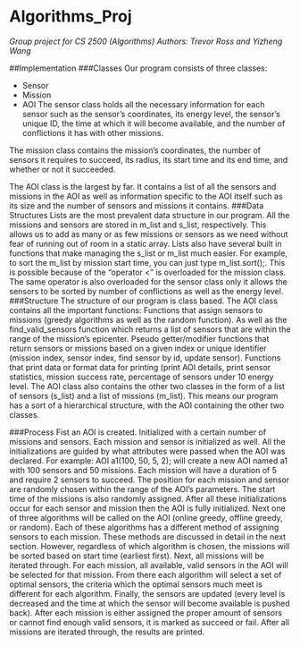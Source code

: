 # Algorithms_Proj
*Group project for CS 2500 (Algorithms)
Authors: Trevor Ross and Yizheng Wang*

##Implementation 
###Classes
Our program consists of three classes:
* Sensor
* Mission
* AOI
The sensor class holds all the necessary information for each sensor such as the sensor’s coordinates, its energy level, the sensor’s unique ID, the time at which it will become available, and the number of conflictions it has with other missions.

The mission class contains the mission’s coordinates, the number of sensors it requires to succeed, its radius, its start time and its end time, and whether or not it succeeded.

The AOI class is the largest by far. It contains a list of all the sensors and missions in the AOI as well as information specific to the AOI itself such as its size and the number of sensors and missions it contains.
###Data Structures
Lists are the most prevalent data structure in our program. All the missions and sensors are stored in m_list and s_list, respectively. This allows us to add as many or as few missions or sensors as we need without fear of running out of room in a static array. Lists also have several built in functions that make managing the s_list or m_list much easier. For example, to sort the m_list by mission start time, you can just type m_list.sort();. This is possible because of the “operator <” is overloaded for the mission class. The same operator is also overloaded for the sensor class only it allows the sensors to be sorted by number of conflictions as well as the energy level.  
###Structure
The structure of our program is class based. The AOI class contains all the important  functions: 
Functions that assign sensors to missions (greedy algorithms as well as the random function). As well as the find_valid_sensors function which returns a list of sensors that are within the range of the mission’s epicenter. 
Pseudo getter/modifier functions that return sensors or missions based on a given index or unique identifier (mission index, sensor index, find sensor by id, update sensor).
Functions that print data or format data for printing (print AOI details, print sensor statistics, mission success rate, percentage of sensors under 10 energy level. 
The AOI class also contains the other two classes in the form of a list of sensors (s_list) and a list of missions (m_list). This means our program has a sort of a hierarchical structure, with the AOI containing the other two classes. 

###Process
Fist an AOI is created. Initialized with a certain number of missions and sensors. Each mission and sensor is initialized as well. All the initializations are guided by what attributes were passed when the AOI was declared. For example: AOI a1(100, 50, 5, 2); will create a new AOI named a1 with 100 sensors and 50 missions. Each mission will have a duration of 5 and require 2 sensors to succeed. The position for each mission and sensor are randomly chosen within the range of the AOI’s parameters. The start time of the missions is also randomly assigned. After all these initializations occur for each sensor and mission then the AOI is fully initialized. 
Next one of three algorithms will be called on the AOI (online greedy, offline greedy, or random). Each of these algorithms has a different method of assigning sensors to each mission. These methods are discussed in detail in the next section. However, regardless of which algorithm is chosen, the missions will be sorted based on start time (earliest first).  Next, all missions will be iterated through. For each mission, all available, valid sensors in the AOI will be selected for that mission. From there each algorithm will select a set of optimal sensors, the criteria which the optimal sensors much meet is different for each algorithm. Finally, the sensors are updated (every level is decreased and the time at which the sensor will become available is pushed back). After each mission is either assigned the proper amount of sensors or cannot find enough valid sensors, it is marked as succeed or fail. After all missions are iterated through, the results are printed. 

